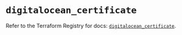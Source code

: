 # `digitalocean_certificate`

Refer to the Terraform Registry for docs: [`digitalocean_certificate`](https://registry.terraform.io/providers/digitalocean/digitalocean/2.62.0/docs/resources/certificate).
